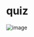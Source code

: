 # quiz
![image](https://github.com/IsaIaS-devpro/quiz/assets/139881341/ea699eb8-e91f-4384-b9ee-b4baa6fabdd5)
